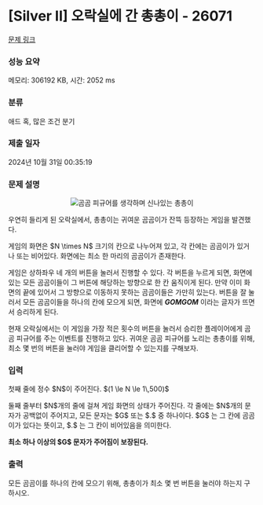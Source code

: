 # [Silver II] 오락실에 간 총총이 - 26071 

[문제 링크](https://www.acmicpc.net/problem/26071) 

### 성능 요약

메모리: 306192 KB, 시간: 2052 ms

### 분류

애드 혹, 많은 조건 분기

### 제출 일자

2024년 10월 31일 00:35:19

### 문제 설명

<p style="text-align: center;"><img alt="곰곰 피규어를 생각하며 신나있는 총총이" src="https://upload.acmicpc.net/ccc56785-97d2-4857-b92e-cb8c96b035b8/-/preview/" style="max-height: 200px; object-fit:contain; display:inline-block;"></p>

<p>우연히 들리게 된 오락실에서, 총총이는 귀여운 곰곰이가 잔뜩 등장하는 게임을 발견했다.</p>

<p>게임의 화면은 $N \times N$ 크기의 칸으로 나누어져 있고, 각 칸에는 곰곰이가 있거나 또는 비어있다. 화면에는 최소 한 마리의 곰곰이가 존재한다.</p>

<p>게임은 상하좌우 네 개의 버튼을 눌러서 진행할 수 있다. 각 버튼을 누르게 되면, 화면에 있는 모든 곰곰이들이 그 버튼에 해당하는 방향으로 한 칸 움직이게 된다. 만약 이미 화면의 끝에 있어서 그 방향으로 이동하지 못하는 곰곰이들은 가만히 있는다. 버튼을 잘 눌러서 모든 곰곰이들을 하나의 칸에 모으게 되면, 화면에 <em><strong>GOMGOM</strong> </em>이라는 글자가 뜨면서 승리하게 된다.</p>

<p>현재 오락실에서는 이 게임을 가장 적은 횟수의 버튼을 눌러서 승리한 플레이어에게 곰곰 피규어를 주는 이벤트를 진행하고 있다. 귀여운 곰곰 피규어를 노리는 총총이를 위해, 최소 몇 번의 버튼을 눌러야 게임을 클리어할 수 있는지를 구해보자.</p>

### 입력 

 <p>첫째 줄에 정수 $N$이 주어진다. $(1 \le N \le 1\,500)$  </p>

<p>둘째 줄부터 $N$개의 줄에 걸쳐 게임 화면의 상태가 주어진다. 각 줄에는 $N$개의 문자가 공백없이 주어지고, 모든 문자는 $G$ 또는 $.$ 중 하나이다. $G$ 는 그 칸에 곰곰이가 있다는 뜻이고, $.$ 는 그 칸이 비어있음을 의미한다.  </p>

<p><strong>최소 하나 이상의 $G$ 문자가 주어짐이 보장된다.</strong></p>

### 출력 

 <p>모든 곰곰이를 하나의 칸에 모으기 위해, 총총이가 최소 몇 번 버튼을 눌러야 하는지 구하시오.</p>

